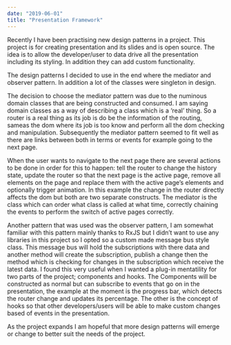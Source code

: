 ```yaml
---
date: "2019-06-01"
title: "Presentation Framework"
---
```


Recently I have been practising new design patterns in a project. This project is for creating presentation and its slides and is open source. The idea is to allow the developer/user to data drive all the presentation including its styling. In addition they can add custom functionality.

The design patterns I decided to use in the end where the mediator and observer pattern. In addition a lot of the classes were singleton in design. 

The decision to choose the mediator pattern was due to the numinous domain classes that are being constructed and consumed. I am saying domain classes as a way of describing a class which is a ‘real’ thing. So a router is a real thing as its job is do be the information of the routing, sameas the dom where its job is too know and perform all the dom checking and manipulation. Subsequently the mediator pattern seemed to fit well as there are links between both in terms or events for example going to the next page.

When the user wants to navigate to the next page there are several actions to be done in order for this to happen: tell the router to change the history state, update the router so that the next page is the active page, remove all elements on the page and replace them with the active page’s elements and optionally trigger animation. In this example the change in the router directly affects the dom but both are two separate constructs. The mediator is the class which can order what class is called at what time, correctly chaining the events to perform the switch of active pages correctly.

Another pattern that was used was the observer pattern, I am somewhat familiar with this pattern mainly thanks to RxJS but I didn’t want to use any libraries in this project so I opted so a custom made message bus style class. This message bus will hold the subscriptions with there data and another method will create the subscription, publish a change then the method which is checking for changes in the subscription which receive the latest data. I found this very useful when I wanted a plug-in mentatility for two parts of the project; components and hooks. The Components will be constructed as normal but can subscribe to events that go on in the presentation, the example at the moment is the progress bar, which detects the router change and updates its percentage. The other is the concept of hooks so that other developers/users will be able to make custom changes based of events in the presentation.

As the project expands I am hopeful that more design patterns will emerge or change to better suit the needs of the project.
